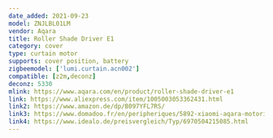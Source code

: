 ```yaml
---
date_added: 2021-09-23
model: ZNJLBL01LM
vendor: Aqara
title: Roller Shade Driver E1
category: cover
type: curtain motor
supports: cover position, battery
zigbeemodel: ['lumi.curtain.acn002']
compatible: [z2m,deconz]
deconz: 5330
mlink: https://www.aqara.com/en/product/roller-shade-driver-e1
link: https://www.aliexpress.com/item/1005003053362431.html
link2: https://www.amazon.de/dp/B097YFL7RS/
link3: https://www.domadoo.fr/en/peripheriques/5892-xiaomi-aqara-motorisation-intelligente-pour-store-enrouleur-a-chainette-zigbee-30-rsd-m01-6970504215085.html
link4: https://www.idealo.de/preisvergleich/Typ/6970504215085.html
---
```

